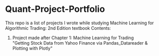 # Quant-Project-Portfolio

This repo is a list of projects I wrote while studying Machine Learning for Algorithmic Trading: 2nd Edition textbook
Contents: 

1) Project made after Chapter 1: Machine Learning for Trading
<br>"Getting Stock Data from Yahoo Finance via Pandas_Datareader & Plotting with Plotly"
